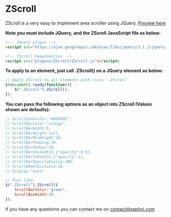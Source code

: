 # ZScroll

ZScroll is a very easy to implement area scroller using JQuery. [Preview here](http://zephni.com/site/pages/tools/ZScroll/index.php)

**Note you must include JQuery, and the ZScroll JavaScript file as below:**
```html
<!-- JQuery plugin -->
<script src="https://ajax.googleapis.com/ajax/libs/jquery/3.1.1/jquery.min.js"></script>

<!-- ZScroll Dependancies -->
<script src="plugins/ZScroll/ZScroll.js"></script>
```

**To apply to an element, just call .ZScroll() on a JQuery element as  below:**
```javascript
// Apply ZScroll to all elements with class '.ZScroll'
$(document).ready(function(){
	$(".ZScroll").ZScroll();
});
```

**You can pass the following options as an object into ZScroll (Values shown are defaults):**
```javascript
// ScrollZoneColor:"#DDDDDD",
// ScrollBarColor:"orange",
// ScrollBarWidth:5,
// ScrollBarHeight:null,
// ScrollBarMinHeight:10,
// ScrollBarPadding:10,
// ScrollBarRadius:10,
// ScrollBarUnusedCSS:{"opacity":0.5},
// ScrollBarInUseCSS:{"opacity":1},
// ScrollBarOpacityEasing:300,
// ScrollWheelDistance:50,
// Display:"auto"

// Pass like:
$(".ZScroll").ZScroll({
	ScrollBarColor:"green",
	ScrollBarWidth:10
});
```

If you have any questions you can contact me on contact@zephni.com